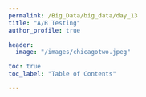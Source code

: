 ```yaml
---
permalink: /Big_Data/big_data/day_13
title: "A/B Testing"
author_profile: true

header:
  image: "/images/chicagotwo.jpeg"

toc: true
toc_label: "Table of Contents" 

---
```


